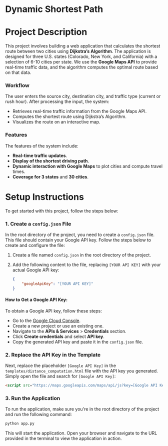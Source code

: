 # Dynamic Shortest Path

# Project Description

This project involves building a web application that calculates the shortest route between two cities using **Dijkstra’s Algorithm**. The application is designed for three U.S. states (Colorado, New York, and California) with a selection of 6-10 cities per state. We use the **Google Maps API** to provide real-time traffic data, and the algorithm computes the optimal route based on that data.

### Workflow

The user enters the source city, destination city, and traffic type (current or rush hour). After processing the input, the system:

- Retrieves real-time traffic information from the Google Maps API.
- Computes the shortest route using Dijkstra’s Algorithm.
- Visualizes the route on an interactive map.

### Features

The features of the system include:

- **Real-time traffic updates**.
- **Display of the shortest driving path**.
- **Dynamic interaction with Google Maps** to plot cities and compute travel times.
- **Coverage for 3 states** and **30 cities**.


# Setup Instructions

To get started with this project, follow the steps below:

### 1. Create a `config.json` File

In the root directory of the project, you need to create a `config.json` file. This file should contain your Google API key. Follow the steps below to create and configure the file:

1. Create a file named `config.json` in the root directory of the project.
2. Add the following content to the file, replacing `[YOUR API KEY]` with your actual Google API key:

    ```json
    {
        "googleApiKey": "[YOUR API KEY]"
    }
    ```

#### How to Get a Google API Key:
To obtain a Google API key, follow these steps:

- Go to the [Google Cloud Console](https://console.cloud.google.com/).
- Create a new project or use an existing one.
- Navigate to the **APIs & Services** > **Credentials** section.
- Click **Create credentials** and select **API key**.
- Copy the generated API key and paste it in the `config.json` file.

### 2. Replace the API Key in the Template

Next, replace the placeholder `[Google API Key]` in the `templates/distance_computation.html` file with the API key you generated. Simply open the file and search for `[Google API Key]`:

```html
<script src="https://maps.googleapis.com/maps/api/js?key=[Google API Key]&callback=initMap" async defer></script>
```

### 3. Run the Application

To run the application, make sure you're in the root directory of the project and run the following command:

```bash
python app.py
```
This will start the application. Open your browser and navigate to the URL provided in the terminal to view the application in action.
